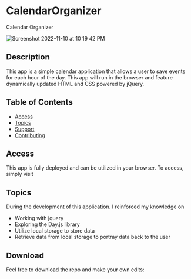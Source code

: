 # CalendarOrganizer
Calendar Organizer

![Screenshot 2022-11-10 at 10 19 42 PM](https://user-images.githubusercontent.com/114036566/201256449-e76a9f95-ab8a-4357-8cd9-87cccfb378ac.png)


## Description

This app is a  simple calendar application that allows a user to save events for each hour of the day. This app will run in the browser and feature dynamically updated HTML and CSS powered by jQuery. 

## Table of Contents

- [Access](#access)
- [Topics](#topics)
- [Support](#support)
- [Contributing](#contributing)



## Access
This app is fully deployed and can be utilized in your browser. To access, simply visit 



## Topics

During the development of this application. I reinforced my knowledge on
- Working with jquery
- Exploring the Day.js library
- Utilize local storage to store data
- Retrieve data from local storage to portray data back to the user

## Download

Feel free to download the repo and make your own edits: 

